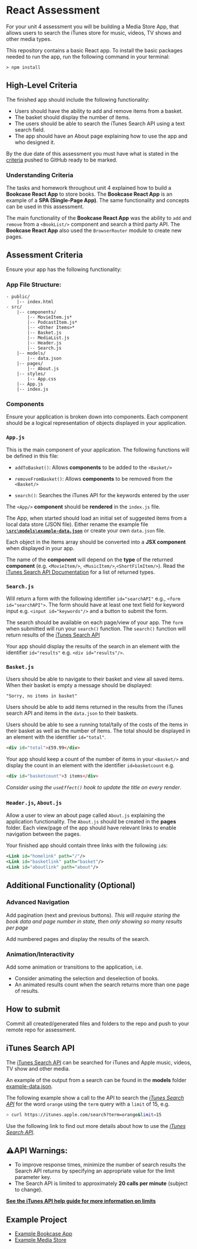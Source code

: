 # React Assessment

For your unit 4 assessment you will be building a Media Store App, that allows users to search the iTunes store for music, videos, TV shows and other media types.

This repository contains a basic React app. To install the basic packages needed to run the app, run the following command in your terminal:

```shell
> npm install
```

## High-Level Criteria

The finished app should include the following functionality:

- Users should have the ability to add and remove items from a basket. 
- The basket should display the number of items.
- The users should be able to search the iTunes Search API using a text search field.
- The app should have an About page explaining how to use the app and who designed it.

By the due date of this assessment you must have what is stated in the [criteria](#assessment-criteria) pushed to GitHub ready to be marked.

### Understanding Criteria

The tasks and homework throughout unit 4 explained how to build a __Bookcase React App__ to store books. The __Bookcase React App__ is an example of a __SPA (Single-Page App)__. The same functionality and concepts can be used in this assessment.

The main functionality of the __Bookcase React App__ was the ability to `add` and `remove` from a `<BookList/>` component and search a third party API. The __Bookcase React App__ also used the `BrowserRouter` module to create new pages.

## Assessment Criteria

Ensure your app has the following functionality:

### App File Structure:

```
- public/
    |-- index.html
- src/
    |-- components/
        |-- MovieItem.js*
        |-- PodcastItem.js*
        |-- <Other Items>*
        |-- Basket.js
        |-- MediaList.js
        |-- Header.js
        |-- Search.js
    |-- models/
        |-- data.json
    |-- pages/
        |-- About.js
    |-- styles/
        |-- App.css
    |-- App.js
    |-- index.js
```
### Components

Ensure your application is broken down into components. Each component should be a logical representation of objects displayed in your application.

### `App.js`
This is the main component of your application. The following functions will be defined in this file: 
- `addToBasket()`:
    Allows **components** to be added to the `<Basket/>`

- `removeFromBasket()`:
    Allows **components** to be removed from the `<Basket/>`

- `search()`:
    Searches the iTunes API for the keywords entered by the user

The `<App/>` **component** should be **rendered** in the `index.js` file.

The App, when started should load an initial set of suggested items from a local data store (JSON file). Either rename the example file [**`\src\models\example-data.json`**](.\src\models\example-data.json) or create your own `data.json` file. 

Each object in the items array should be converted into a **JSX component** when displayed in your app.

The name of the **component** will depend on the **type** of the returned **component** (e.g. `<MovieItem/>`, `<MusicItem/>`,`<ShortFilmItem/>`). Read the [iTunes Search API Documentation](#itunes-search-api) for a list of returned types.

### `Search.js`
Will return a form with the following identifier `id="searchAPI"` e.g., `<form id="searchAPI">`. The form should have at least one text field for keyword input e.g. `<input id="keywords"/>` and a button to submit the form.

The search should be available on each page/view of your app. The `form` when submitted will run your `search()` function. The `search()` function will return results of the [iTunes Search API](#itunes-search-api)

Your app should display the results of the search in an element with the identifier `id="results"` e.g. `<div id="results"/>`.

### `Basket.js`
Users should be able to navigate to their basket and view all saved items. When their basket is empty a message should be displayed:

```
"Sorry, no items in basket" 
```
Users should be able to add items returned in the results from the iTunes search API and items in the `data.json` to their baskets.

Users should be able to see a running total/tally of the costs of the items in their basket as well as the number of items. The total should be displayed in an element with the identifier `id="total"`.

```HTML
<div id="total">£59.99</div>
```

Your app should keep a count of the number of items in your `<Basket/>` and display the count in an element with the identifier `id=basketcount` e.g. 
    
```HTML
<div id="basketcount">3 items</div>
```
*Consider using the `useEffect()` hook to update the title on every render*.

### `Header.js`, `About.js`

Allow a user to view an about page called `About.js` explaining the application functionality. The `About.js` should be created in the **pages** folder. Each view/page of the app should have relevant links to enable navigation between the pages.

Your finished app should contain three links with the following `id`s:

```XML
<Link id="homelink" path="/"/>
<Link id="basketlink" path="basket"/>
<Link id="aboutlink" path="about"/>
```

## Additional Functionality (Optional)

### Advanced Navigation

Add pagination (next and previous buttons). *This will require storing the book data and page number in state, then only showing so many results per page*

Add numbered pages and display the results of the search.

### Animation/Interactivity

Add some animation or transitions to the application, i.e.
- Consider animating the selection and deselection of books.
- An animated results count when the search returns more than one page of results. 

## How to submit

Commit all created/generated files and folders to the repo and push to your remote repo for assessment.

## iTunes Search API

The [iTunes Search API](https://affiliate.itunes.apple.com/resources/documentation/itunes-store-web-service-search-api/) can be searched for iTunes and Apple music, videos, TV show and other media.

An example of the output from a search can be found in the **models** folder [example-data.json](./models/example-data.json).

The following example show a call to the API to search the _[iTunes Search API](https://affiliate.itunes.apple.com/resources/documentation/itunes-store-web-service-search-api/)_ for the word `orange` using the `term` query with a `limit` of 15, e.g.
    
```sh
> curl https://itunes.apple.com/search?term=orange&limit=15    
```


Use the following link to find out more details about how to use the _[iTunes Search API](https://affiliate.itunes.apple.com/resources/documentation/itunes-store-web-service-search-api/)_.

## ⚠️API Warnings:
- To improve response times, minimize the number of search results the Search API returns by specifying an appropriate value for the limit parameter key.
- The Search API is limited to approximately **20 calls per minute** (subject to change).

**[See the iTunes API help guide for more information on limits](https://affiliate.itunes.apple.com/resources/documentation/itunes-store-web-service-search-api)**

## Example Project

- [Example Bookcase App](https://example-bookcase.netlify.app)
- [Example Media Store](https://example-mediastore.netlify.app)